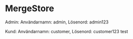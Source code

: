 # MergeStore
Admin: Användarnamn: admin, Lösenord: admin123

Kund: Användarnamn: customer, Lösenord: customer123
test